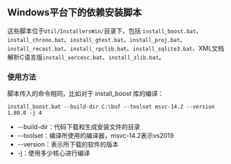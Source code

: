 ## Windows平台下的依赖安装脚本

这些脚本位于`Util/InstallersWin/`目录下，包括 `install_boost.bat`、`install_chrono.bat`、`install_gtest.bat`、`install_proj.bat`、`install_recast.bat`、`install_rpclib.bat`、`install_sqlite3.bat`、XML文档解析C语言版`install_xercesc.bat`、`install_zlib.bat`。

### 使用方法
脚本传入的命令相同，比如对于 install_boost 库的编译：
```shell
install_boost.bat --build-dir C:\buf --toolset msvc-14.2 --version 1.80.0 -j 4
```
- --build-dir：代码下载和生成安装文件的目录
- --toolset：编译所使用的编译器，msvc-14.2表示vs2019
- --version：表示所下载的软件的版本
- -j：使用多少核心进行编译
